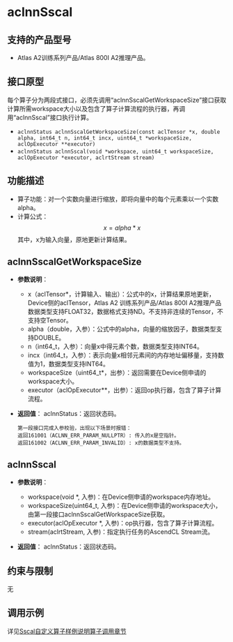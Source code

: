 # aclnnSscal

## 支持的产品型号
- Atlas A2训练系列产品/Atlas 800I A2推理产品。

## 接口原型
每个算子分为两段式接口，必须先调用“aclnnSscalGetWorkspaceSize”接口获取计算所需workspace大小以及包含了算子计算流程的执行器，再调用“aclnnSscal”接口执行计算。

- `aclnnStatus aclnnSscalGetWorkspaceSize(const aclTensor *x, double alpha, int64_t n, int64_t incx, uint64_t *workspaceSize, aclOpExecutor **executor)`
- `aclnnStatus aclnnSscal(void *workspace, uint64_t workspaceSize, aclOpExecutor *executor, aclrtStream stream)`

## 功能描述
- 算子功能：对一个实数向量进行缩放，即将向量中的每个元素乘以一个实数alpha。  
- 计算公式：  
  $$
  x = alpha * x
  $$
  其中，x为输入向量，原地更新计算结果。

## aclnnSscalGetWorkspaceSize
- **参数说明**：
  
  - x（aclTensor*，计算输入、输出）：公式中的x，计算结果原地更新，Device侧的aclTensor，Atlas A2 训练系列产品/Atlas 800I A2推理产品数据类型支持FLOAT32，数据格式支持ND。不支持非连续的Tensor，不支持空Tensor。
  - alpha（double，入参）：公式中的alpha，向量的缩放因子，数据类型支持DOUBLE。
  - n（int64_t，入参）：向量x中得元素个数，数据类型支持INT64。
  - incx（int64_t，入参）：表示向量x相邻元素间的内存地址偏移量，支持数值为1，数据类型支持INT64。
  - workspaceSize（uint64_t*，出参）：返回需要在Device侧申请的workspace大小。
  - executor（aclOpExecutor**，出参）：返回op执行器，包含了算子计算流程。  
- **返回值**：
  aclnnStatus：返回状态码。
  
  ```
  第一段接口完成入参校验，出现以下场景时报错：
  返回161001（ACLNN_ERR_PARAM_NULLPTR）: 传入的x是空指针。
  返回161002（ACLNN_ERR_PARAM_INVALID）: x的数据类型不支持。
  ```

## aclnnSscal
- **参数说明**：
  - workspace(void \*, 入参)：在Device侧申请的workspace内存地址。
  - workspaceSize(uint64_t, 入参)：在Device侧申请的workspace大小，由第一段接口aclnnSscalGetWorkspaceSize获取。
  - executor(aclOpExecutor \*, 入参)：op执行器，包含了算子计算流程。
  - stream(aclrtStream, 入参)：指定执行任务的AscendCL Stream流。

- **返回值**：
  aclnnStatus：返回状态码。

## 约束与限制
无

## 调用示例

详见[Sscal自定义算子样例说明算子调用章节](../README.md#算子调用)